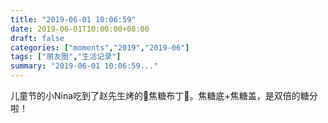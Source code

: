 ```yaml
---
title: "2019-06-01 10:06:59"
date: 2019-06-01T10:00:00+08:00
draft: false
categories: ["moments","2019","2019-06"]
tags: ["朋友圈","生活记录"]
summary: "2019-06-01 10:06:59..."
---
```


儿童节的小Nina吃到了赵先生烤的🍮焦糖布丁🍮。焦糖底+焦糖盖，是双倍的糖分啦！

